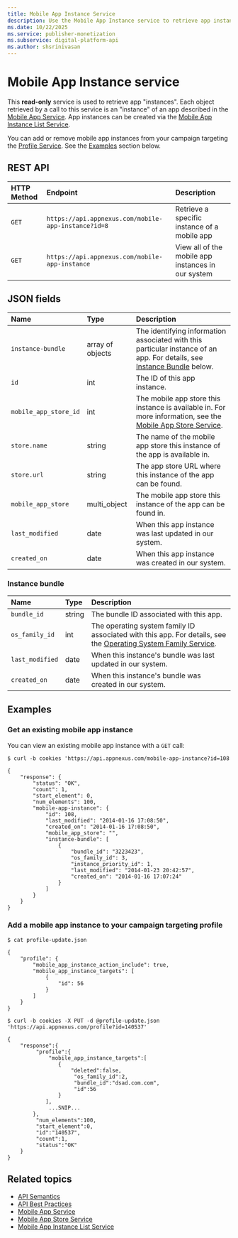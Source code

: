 ```yaml
---
title: Mobile App Instance Service
description: Use the Mobile App Instance service to retrieve app instances, which can be created via the Mobile App Instance List service.
ms.date: 10/22/2025
ms.service: publisher-monetization
ms.subservice: digital-platform-api
ms.author: shsrinivasan
---
```


# Mobile App Instance service

This **read-only** service is used to retrieve app "instances". Each object retrieved by a call to this service is an "instance" of an app described in the [Mobile App Service](./mobile-app-service.md). App instances can be created via the [Mobile App Instance List Service](./mobile-app-instance-list-service.md).

You can add or remove mobile app instances from your campaign targeting the [Profile Service](./profile-service.md). See the [Examples](#examples) section below.

## REST API

| HTTP Method | Endpoint | Description |
|:---|:---|:---|
| `GET`  | `https://api.appnexus.com/mobile-app-instance?id=8` | Retrieve a specific instance of a mobile app |
| `GET` |  `https://api.appnexus.com/mobile-app-instance` | View all of the mobile app instances in our system |

## JSON fields

| Name | Type | Description |
|:---|:---|:---|
| `instance-bundle` | array of objects | The identifying information associated with this particular instance of an app. For details, see [Instance Bundle](#instance-bundle) below. |
| `id` | int | The ID of this app instance. |
| `mobile_app_store_id` | int | The mobile app store this instance is available in. For more information, see the [Mobile App Store Service](./mobile-app-store-service.md). |
| `store.name` | string | The name of the mobile app store this instance of the app is available in. |
| `store.url` | string | The app store URL where this instance of the app can be found. |
| `mobile_app_store` | multi_object | The mobile app store this instance of the app can be found in. |
| `last_modified` | date | When this app instance was last updated in our system. |
| `created_on` | date | When this app instance was created in our system. |

### Instance bundle

| Name | Type | Description |
|:---|:---|:---|
| `bundle_id` | string | The bundle ID associated with this app. |
| `os_family_id` | int | The operating system family ID associated with this app. For details, see the [Operating System Family Service](./operating-system-family-service.md). |
| `last_modified` | date | When this instance's bundle was last updated in our system. |
| `created_on` | date | When this instance's bundle was created in our system. |

## Examples

### Get an existing mobile app instance

You can view an existing mobile app instance with a `GET` call:

```
$ curl -b cookies 'https://api.appnexus.com/mobile-app-instance?id=108
 
{
    "response": {
        "status": "OK",
        "count": 1,
        "start_element": 0,
        "num_elements": 100,
        "mobile-app-instance": {
            "id": 108,
            "last_modified": "2014-01-16 17:08:50",
            "created_on": "2014-01-16 17:08:50",
            "mobile_app_store": "",
            "instance-bundle": [
                {
                    "bundle_id": "3223423",
                    "os_family_id": 3,
                    "instance_priority_id": 1,
                    "last_modified": "2014-01-23 20:42:57",
                    "created_on": "2014-01-16 17:07:24"
                }
            ]
        }
    }
}
```

### Add a mobile app instance to your campaign targeting profile

```
$ cat profile-update.json
 
{
    "profile": {
        "mobile_app_instance_action_include": true,
        "mobile_app_instance_targets": [
            {
                "id": 56
            }
        ]
    }
}
 
$ curl -b cookies -X PUT -d @profile-update.json 'https://api.appnexus.com/profile?id=140537'
 
{
    "response":{
         "profile":{
             "mobile_app_instance_targets":[
                {
                    "deleted":false,
                     "os_family_id":2,
                     "bundle_id":"dsad.com.com",
                     "id":56
                }
            ],
             ...SNIP...
        },
         "num_elements":100,
         "start_element":0,
         "id":"140537",
         "count":1,
         "status":"OK"
    }
}
```

## Related topics

- [API Semantics](./api-semantics.md)
- [API Best Practices](./api-best-practices.md)
- [Mobile App Service](./mobile-app-service.md)
- [Mobile App Store Service](./mobile-app-store-service.md)
- [Mobile App Instance List Service](./mobile-app-instance-list-service.md)
